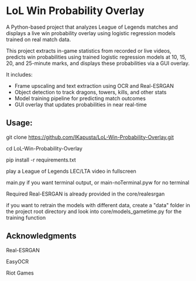 # LoL Win Probability Overlay

A Python-based project that analyzes League of Legends matches and displays a live win probability overlay using logistic regression models trained on real match data.

This project extracts in-game statistics from recorded or live videos, predicts win probabilities using trained logistic regression models at 10, 15, 20, and 25-minute marks, and displays these probabilities via a GUI overlay.

It includes:
- Frame upscaling and text extraction using OCR and Real-ESRGAN
- Object detection to track dragons, towers, kills, and other stats
- Model training pipeline for predicting match outcomes
- GUI overlay that updates probabilities in near real-time

## Usage:
git clone https://github.com/IKapusta/LoL-Win-Probability-Overlay.git

cd LoL-Win-Probability-Overlay

pip install -r requirements.txt

play a League of Legends LEC/LTA video in fullscreen

main.py if you want terminal output, or main-noTerminal.pyw for no terminal

Required Real-ESRGAN is already provided in the core/realesrgan

if you want to retrain the models with different data, create a "data" folder in the project root directory and look into core/models_gametime.py for the training function 

## Acknowledgments
Real-ESRGAN

EasyOCR

Riot Games 
